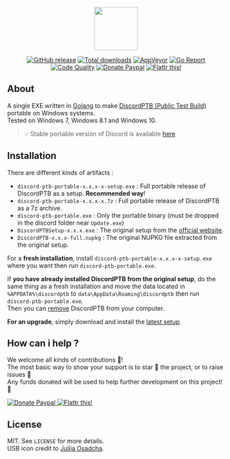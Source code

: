 <p align="center"><a href="https://github.com/crazy-max/discord-ptb-portable" target="_blank"><img width="100" src="https://github.com/crazy-max/discord-ptb-portable/blob/master/res/logo.png"></a></p>

<p align="center">
  <a href="https://github.com/crazy-max/discord-ptb-portable/releases/latest"><img src="https://img.shields.io/github/release/crazy-max/discord-ptb-portable.svg?style=flat-square" alt="GitHub release"></a>
  <a href="https://github.com/crazy-max/discord-ptb-portable/releases/latest"><img src="https://img.shields.io/github/downloads/crazy-max/discord-ptb-portable/total.svg?style=flat-square" alt="Total downloads"></a>
  <a href="https://ci.appveyor.com/project/crazy-max/discord-ptb-portable"><img src="https://img.shields.io/appveyor/ci/crazy-max/discord-ptb-portable.svg?style=flat-square" alt="AppVeyor"></a>
  <a href="https://goreportcard.com/report/github.com/crazy-max/discord-ptb-portable"><img src="https://goreportcard.com/badge/github.com/crazy-max/discord-ptb-portable?style=flat-square" alt="Go Report"></a>
  <a href="https://www.codacy.com/app/crazy-max/discord-ptb-portable"><img src="https://img.shields.io/codacy/grade/8556c9e756164889b0307dbc7282ef0a.svg?style=flat-square" alt="Code Quality"></a>
  <a href="https://www.paypal.com/cgi-bin/webscr?cmd=_s-xclick&hosted_button_id=WZGHQ5P7CZFLA"><img src="https://img.shields.io/badge/donate-paypal-blue.svg?style=flat-square" alt="Donate Paypal"></a>
  <a href="https://flattr.com/submit/auto?user_id=crazymax&url=https://github.com/crazy-max/discord-ptb-portable"><img src="https://img.shields.io/badge/flattr-this-green.svg?style=flat-square" alt="Flattr this!"></a>
</p>

## About

A single EXE written in [Golang](https://golang.org/) to make [DiscordPTB (Public Test Build)](https://discordapp.com) portable on Windows systems.<br />
Tested on Windows 7, Windows 8.1 and Windows 10.

> 💡 Stable portable version of Discord is available [here](https://github.com/crazy-max/discord-portable)

## Installation

There are different kinds of artifacts :

* `discord-ptb-portable-x.x.x-x-setup.exe` : Full portable release of DiscordPTB as a setup. **Recommended way**!
* `discord-ptb-portable-x.x.x-x.7z` : Full portable release of DiscordPTB as a 7z archive.
* `discord-ptb-portable.exe` : Only the portable binary (must be dropped in the discord folder near `Update.exe`)
* `DiscordPTBSetup-x.x.x.exe` : The original setup from the [official website](https://discordapp.com/download).
* `DiscordPTB-x.x.x-full.nupkg` : The original NUPKG file extracted from the original setup.

For a **fresh installation**, install `discord-ptb-portable-x.x.x-x-setup.exe` where you want then run `discord-ptb-portable.exe`.

If **you have already installed DiscordPTB from the original setup**, do the same thing as a fresh installation and move the data located in `%APPDATA%\discordptb` to `data\AppData\Roaming\discordptb` then run `discord-ptb-portable.exe`.<br />
Then you can [remove](https://support.microsoft.com/en-us/instantanswers/ce7ba88b-4e95-4354-b807-35732db36c4d/repair-or-remove-programs) DiscordPTB from your computer.

**For an upgrade**, simply download and install the [latest setup](https://github.com/crazy-max/discord-ptb-portable/releases/latest).

## How can i help ?

We welcome all kinds of contributions :raised_hands:!<br />
The most basic way to show your support is to star :star2: the project, or to raise issues :speech_balloon:<br />
Any funds donated will be used to help further development on this project! :gift_heart:

<p>
  <a href="https://www.paypal.com/cgi-bin/webscr?cmd=_s-xclick&hosted_button_id=WZGHQ5P7CZFLA">
    <img src="https://github.com/crazy-max/discord-ptb-portable/blob/master/res/paypal.png" alt="Donate Paypal">
  </a>
  <a href="https://flattr.com/submit/auto?user_id=crazymax&url=https://github.com/crazy-max/discord-ptb-portable">
    <img src="https://github.com/crazy-max/discord-ptb-portable/blob/master/res/flattr.png" alt="Flattr this!">
  </a>
</p>

## License

MIT. See `LICENSE` for more details.<br />
USB icon credit to [Juliia Osadcha](https://www.iconfinder.com/Juliia_Os).
